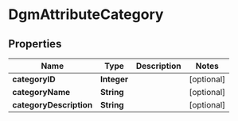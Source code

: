 
# DgmAttributeCategory

## Properties
Name | Type | Description | Notes
------------ | ------------- | ------------- | -------------
**categoryID** | **Integer** |  |  [optional]
**categoryName** | **String** |  |  [optional]
**categoryDescription** | **String** |  |  [optional]



